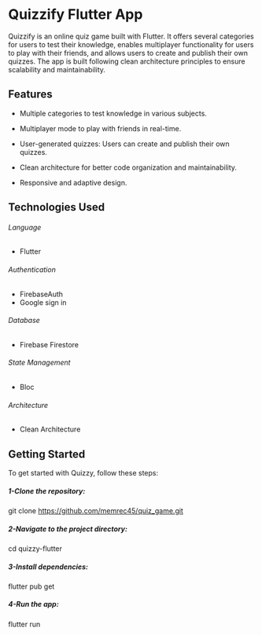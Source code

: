 # Quizzify Flutter App

Quizzify is an online quiz game built with Flutter. It offers several categories for users to test their knowledge, enables multiplayer functionality for users to play with their friends, and allows users to create and publish their own quizzes. The app is built following clean architecture principles to ensure scalability and maintainability.
## Features
* Multiple categories to test knowledge in various subjects.

* Multiplayer mode to play with friends in real-time.

* User-generated quizzes: Users can create and publish their own quizzes.

* Clean architecture for better code organization and maintainability.

* Responsive and adaptive design.
## Technologies Used
###### Language
* Flutter
###### Authentication
* FirebaseAuth
* Google sign in
###### Database
* Firebase Firestore
###### State Management
* Bloc
###### Architecture
* Clean Architecture

## Getting Started

To get started with Quizzy, follow these steps:
##### 1-Clone the repository:
git clone https://github.com/memrec45/quiz_game.git

##### 2-Navigate to the project directory:
cd quizzy-flutter

##### 3-Install dependencies:
flutter pub get

##### 4-Run the app:
flutter run
